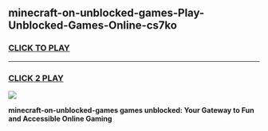
## minecraft-on-unblocked-games-Play-Unblocked-Games-Online-cs7ko
<h3>
<a href="https://premium76.site?title=minecraft-on-unblocked-games&ref=24A">CLICK TO PLAY</a></h3>
<hr>

<h3>
<a href="https://premium76.site?title=minecraft-on-unblocked-games&ref=24A">CLICK 2 PLAY</a>
  
</h3>

<a href="https://premium76.site?title=minecraft-on-unblocked-games&ref=24A"><img src="https://clearcache.store/games.png"></a>


**minecraft-on-unblocked-games games unblocked: Your Gateway to Fun and Accessible Online Gaming**
